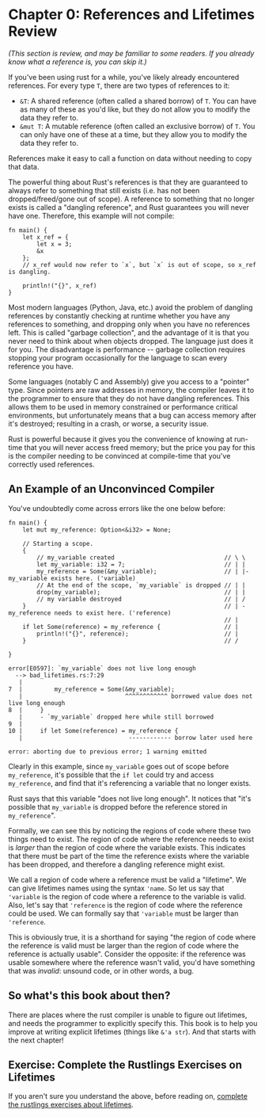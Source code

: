 # Chapter 0: References and Lifetimes Review

*(This section is review, and may be familiar to some readers.
 If you already know what a reference is, you can skip it.)*

If you've been using rust for a while, you've likely already encountered
references. For every type `T`, there are two types of references to it:

 - `&T`: A shared reference (often called a shared borrow) of `T`. You can have
   as many of these as you'd like, but they do not allow you to modify the 
   data they refer to.
 - `&mut T`: A mutable reference (often called an exclusive borrow) of `T`.
   You can only have one of these at a time, but they allow you to modify
   the data they refer to.

References make it easy to call a function on data
without needing to copy that data.

The powerful thing about Rust's references is that they are guaranteed to always
refer to something that still exists (i.e. has not been dropped/freed/gone out
of scope). A reference to something that no longer exists is called a "dangling
reference", and Rust guarantees you will never have one. Therefore, this example
will not compile:

```rust,ignore
fn main() {
    let x_ref = {
        let x = 3;
        &x
    };
    // x_ref would now refer to `x`, but `x` is out of scope, so x_ref is dangling.
   
    println!("{}", x_ref)
}
```

Most modern languages (Python, Java, etc.) avoid the problem of dangling references
by constantly checking at runtime whether you have any references to something, and
dropping only when you have no references left. This is
called "garbage collection", and the advantage of it is that you never need
to think about when objects dropped. The language just 
does it for you. The disadvantage is performance -- garbage collection requires
stopping your program occasionally for the language to scan every reference you have.

Some languages (notably C and Assembly) give you access to a
"pointer" type. Since pointers are raw addresses in memory, the compiler leaves
it to the programmer to ensure that they do not have dangling references. This
allows them to be used in memory constrained or performance critical
environments, but unfortunately means that a bug can access memory after it's
destroyed; resulting in a crash, or worse, a security issue.

Rust is powerful because it gives you the convenience of knowing at run-time
that you will never access freed memory; but the price you pay for this is
the compiler needing to be convinced at compile-time that you've
correctly used references.

## An Example of an Unconvinced Compiler

You've undoubtedly come across errors like the one below before:

```rust,ignore
fn main() {
    let mut my_reference: Option<&i32> = None;

    // Starting a scope.
    {
        // my_variable created                               // \ \
        let my_variable: i32 = 7;                            // | |
        my_reference = Some(&my_variable);                   // | |- my_variable exists here. ('variable)
        // At the end of the scope, `my_variable` is dropped // | |
        drop(my_variable);                                   // | |
        // my variable destroyed                             // | /
    }                                                        // | - my_reference needs to exist here. ('reference)
                                                             // |
    if let Some(reference) = my_reference {                  // |
        println!("{}", reference);                           // |
    }                                                        // /

}
```

```
error[E0597]: `my_variable` does not live long enough
  --> bad_lifetimes.rs:7:29
   |
7  |         my_reference = Some(&my_variable);
   |                             ^^^^^^^^^^^^ borrowed value does not live long enough
8  |     }
   |     - `my_variable` dropped here while still borrowed
9  |
10 |     if let Some(reference) = my_reference {
   |                              ------------ borrow later used here

error: aborting due to previous error; 1 warning emitted

```

Clearly in this example, since `my_variable` goes out of scope before `my_reference`,
it's possible that the `if let` could try and access `my_reference`, and find that
it's referencing a variable that no longer exists.

Rust says that this variable "does not live long enough". It notices that
"it's possible that `my_variable` is dropped before the reference stored in `my_reference`".

Formally, we can see this by noticing the regions of code where these two
things need to exist. The region of code where the reference needs to exist
is *larger* than the region of code where the variable exists. This indicates
that there must be part of the time the reference exists where the variable
has been dropped, and therefore a dangling reference might exist.

We call a region of code where a reference must be valid a "lifetime". We can
give lifetimes names using the syntax `'name`. So let us say that `'variable`
is the region of code where a reference to the variable is valid.
Also, let's say that `'reference` is the region of code where the reference
could be used. We can formally say that `'variable` must be larger than `'reference`.

This is obviously true, it is a shorthand for saying "the region of code where the reference is valid
must be larger than the region of code where the reference is actually usable". Consider
the opposite: if the reference was usable somewhere where the reference wasn't valid, you'd
have something that was *invalid*: unsound code, or in other words, a bug.

## So what's this book about then?

There are places where the rust compiler is unable to figure out lifetimes, and
needs the programmer to explicitly specify this. This book is to help you
improve at writing explicit lifetimes (things like `&'a str`). And that starts
with the next chapter!

## Exercise: Complete the Rustlings Exercises on Lifetimes

If you aren't sure you understand the above, before reading on,
[complete the rustlings exercises about lifetimes](https://github.com/rust-lang/rustlings/tree/main/exercises/lifetimes).
